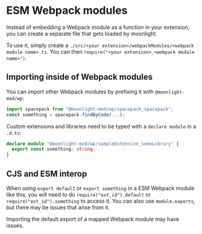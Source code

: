 # ESM Webpack modules

Instead of embedding a Webpack module as a function in your extension, you can create a separate file that gets loaded by moonlight.

To use it, simply create a `./src/<your extension>/webpackModules/<webpack module name>.ts`. You can then `require("<your extension>_<webpack module name>")`.

## Importing inside of Webpack modules

You can import other Webpack modules by prefixing it with `@moonlight-mod/wp`:

```ts
import spacepack from "@moonlight-mod/wp/spacepack_spacepack";
const something = spacepack.findByCode(...);
```

Custom extensions and libraries need to be typed with a `declare module` in a `.d.ts`:

```ts
declare module "@moonlight-mod/wp/sampleExtension_someLibrary" {
  export const something: string;
}
```

## CJS and ESM interop

When using `export default` or `export something` in a ESM Webpack module like this, you will need to do `require("ext_id").default` or `require("ext_id").something` to access it. You can also use `module.exports`, but there may be issues that arise from it.

Importing the default export of a mapped Webpack module may have issues.
